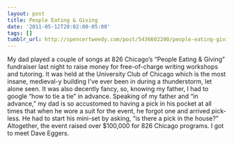 ```yaml
---
layout: post
title: People Eating & Giving
date: '2011-05-12T20:02:00-05:00'
tags: []
tumblr_url: http://spencertweedy.com/post/5436602200/people-eating-giving
---
```

My dad played a couple of songs at 826 Chicago’s “People Eating & Giving” fundraiser last night to raise money for free-of-charge writing workshops and tutoring. It was held at the University Club of Chicago which is the most insane, medieval-y building I’ve ever been in during a thunderstorm, let alone seen. It was also decently fancy, so, knowing my father, I had to google “how to tie a tie” in advance.
Speaking of my father and “in advance,” my dad is so accustomed to having a pick in his pocket at all times that when he wore a suit for the event, he forgot one and arrived pick-less. He had to start his mini-set by asking, “is there a pick in the house?”
Altogether, the event raised over $100,000 for 826 Chicago programs. I got to meet Dave Eggers.


